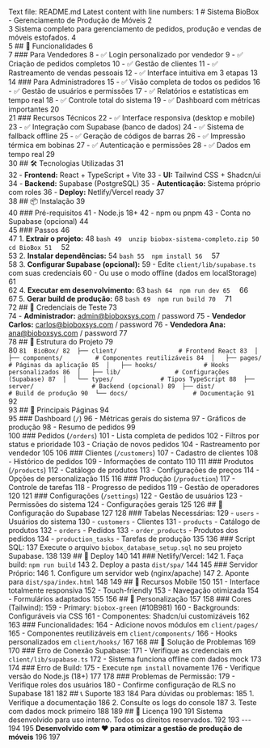 Text file: README.md
Latest content with line numbers:
1	# Sistema BioBox - Gerenciamento de Produção de Móveis
2	
3	Sistema completo para gerenciamento de pedidos, produção e vendas de móveis estofados.
4	
5	## 🚀 Funcionalidades
6	
7	### Para Vendedores
8	- ✅ Login personalizado por vendedor
9	- ✅ Criação de pedidos completos
10	- ✅ Gestão de clientes
11	- ✅ Rastreamento de vendas pessoais
12	- ✅ Interface intuitiva em 3 etapas
13	
14	### Para Administradores
15	- ✅ Visão completa de todos os pedidos
16	- ✅ Gestão de usuários e permissões
17	- ✅ Relatórios e estatísticas em tempo real
18	- ✅ Controle total do sistema
19	- ✅ Dashboard com métricas importantes
20	
21	### Recursos Técnicos
22	- ✅ Interface responsiva (desktop e mobile)
23	- ✅ Integração com Supabase (banco de dados)
24	- ✅ Sistema de fallback offline
25	- ✅ Geração de códigos de barras
26	- ✅ Impressão térmica em bobinas
27	- ✅ Autenticação e permissões
28	- ✅ Dados em tempo real
29	
30	## 🛠️ Tecnologias Utilizadas
31	
32	- **Frontend:** React + TypeScript + Vite
33	- **UI:** Tailwind CSS + Shadcn/ui
34	- **Backend:** Supabase (PostgreSQL)
35	- **Autenticação:** Sistema próprio com roles
36	- **Deploy:** Netlify/Vercel ready
37	
38	## 📦 Instalação
39	
40	### Pré-requisitos
41	- Node.js 18+ 
42	- npm ou pnpm
43	- Conta no Supabase (opcional)
44	
45	### Passos
46	
47	1. **Extrair o projeto:**
48	```bash
49	unzip biobox-sistema-completo.zip
50	cd BioBox
51	```
52	
53	2. **Instalar dependências:**
54	```bash
55	npm install
56	```
57	
58	3. **Configurar Supabase (opcional):**
59	   - Edite `client/lib/supabase.ts` com suas credenciais
60	   - Ou use o modo offline (dados em localStorage)
61	
62	4. **Executar em desenvolvimento:**
63	```bash
64	npm run dev
65	```
66	
67	5. **Gerar build de produção:**
68	```bash
69	npm run build
70	```
71	
72	## 🔐 Credenciais de Teste
73	
74	- **Administrador:** admin@bioboxsys.com / password
75	- **Vendedor Carlos:** carlos@bioboxsys.com / password
76	- **Vendedora Ana:** ana@bioboxsys.com / password
77	
78	## 📁 Estrutura do Projeto
79	
80	```
81	BioBox/
82	├── client/                 # Frontend React
83	│   ├── components/         # Componentes reutilizáveis
84	│   ├── pages/             # Páginas da aplicação
85	│   ├── hooks/             # Hooks personalizados
86	│   ├── lib/               # Configurações (Supabase)
87	│   └── types/             # Tipos TypeScript
88	├── server/                # Backend (opcional)
89	├── dist/                  # Build de produção
90	└── docs/                  # Documentação
91	```
92	
93	## 🎯 Principais Páginas
94	
95	### Dashboard (`/`)
96	- Métricas gerais do sistema
97	- Gráficos de produção
98	- Resumo de pedidos
99	
100	### Pedidos (`/orders`)
101	- Lista completa de pedidos
102	- Filtros por status e prioridade
103	- Criação de novos pedidos
104	- Rastreamento por vendedor
105	
106	### Clientes (`/customers`)
107	- Cadastro de clientes
108	- Histórico de pedidos
109	- Informações de contato
110	
111	### Produtos (`/products`)
112	- Catálogo de produtos
113	- Configurações de preços
114	- Opções de personalização
115	
116	### Produção (`/production`)
117	- Controle de tarefas
118	- Progresso de pedidos
119	- Gestão de operadores
120	
121	### Configurações (`/settings`)
122	- Gestão de usuários
123	- Permissões do sistema
124	- Configurações gerais
125	
126	## 🔧 Configuração do Supabase
127	
128	### Tabelas Necessárias:
129	- `users` - Usuários do sistema
130	- `customers` - Clientes
131	- `products` - Catálogo de produtos
132	- `orders` - Pedidos
133	- `order_products` - Produtos dos pedidos
134	- `production_tasks` - Tarefas de produção
135	
136	### Script SQL:
137	Execute o arquivo `biobox_database_setup.sql` no seu projeto Supabase.
138	
139	## 🚀 Deploy
140	
141	### Netlify/Vercel:
142	1. Faça build: `npm run build`
143	2. Deploy a pasta `dist/spa/`
144	
145	### Servidor Próprio:
146	1. Configure um servidor web (nginx/apache)
147	2. Aponte para `dist/spa/index.html`
148	
149	## 📱 Recursos Mobile
150	
151	- Interface totalmente responsiva
152	- Touch-friendly
153	- Navegação otimizada
154	- Formulários adaptados
155	
156	## 🎨 Personalização
157	
158	### Cores (Tailwind):
159	- Primary: `biobox-green` (#10B981)
160	- Backgrounds: Configuráveis via CSS
161	- Componentes: Shadcn/ui customizáveis
162	
163	### Funcionalidades:
164	- Adicione novos módulos em `client/pages/`
165	- Componentes reutilizáveis em `client/components/`
166	- Hooks personalizados em `client/hooks/`
167	
168	## 🐛 Solução de Problemas
169	
170	### Erro de Conexão Supabase:
171	- Verifique as credenciais em `client/lib/supabase.ts`
172	- Sistema funciona offline com dados mock
173	
174	### Erro de Build:
175	- Execute `npm install` novamente
176	- Verifique versão do Node.js (18+)
177	
178	### Problemas de Permissão:
179	- Verifique roles dos usuários
180	- Confirme configuração de RLS no Supabase
181	
182	## 📞 Suporte
183	
184	Para dúvidas ou problemas:
185	1. Verifique a documentação
186	2. Consulte os logs do console
187	3. Teste com dados mock primeiro
188	
189	## 📄 Licença
190	
191	Sistema desenvolvido para uso interno. Todos os direitos reservados.
192	
193	---
194	
195	**Desenvolvido com ❤️ para otimizar a gestão de produção de móveis**
196	
197	